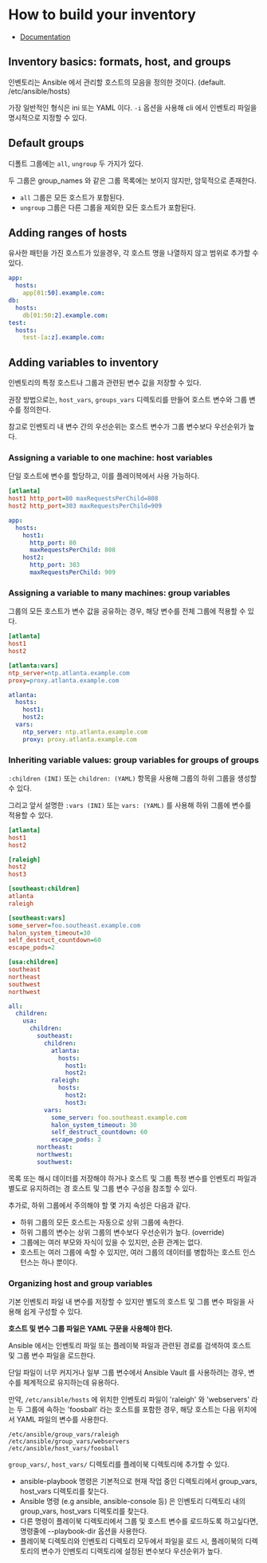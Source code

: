 # How to build your inventory

* [Documentation](https://docs.ansible.com/ansible/latest/user_guide/intro_inventory.html#how-to-build-your-inventory)


## Inventory basics: formats, host, and groups

인벤토리는 Ansible 에서 관리할 호스트의 모음을 정의한 것이다. (default. /etc/ansible/hosts)

가장 일반적인 형식은 ini 또는 YAML 이다. `-i` 옵션을 사용해 cli 에서 인벤토리 파일을 명시적으로 지정할 수 있다.


## Default groups 

디폴트 그룹에는 `all`, `ungroup` 두 가지가 있다. 

두 그룹은 group_names 와 같은 그룹 목록에는 보이지 않지만, 암묵적으로 존재한다.

* `all` 그룹은 모든 호스트가 포함된다.
* `ungroup` 그룹은 다른 그룹을 제외한 모든 호스트가 포함된다.


## Adding ranges of hosts

유사한 패턴을 가진 호스트가 있을경우, 각 호스트 명을 나열하지 않고 범위로 추가할 수 있다.

```yaml
app:
  hosts:
    app[01:50].example.com:
db:
  hosts:
    db[01:50:2].example.com:
test:
  hosts:
    test-[a:z].example.com:
```


## Adding variables to inventory

인벤토리의 특정 호스트나 그룹과 관련된 변수 값을 저장할 수 있다. 

권장 방법으로는, `host_vars`, `groups_vars` 디렉토리를 만들어 호스트 변수와 그룹 변수를 정의한다.

참고로 인벤토리 내 변수 간의 우선순위는 호스트 변수가 그룹 변수보다 우선순위가 높다.


### Assigning a variable to one machine: host variables

단일 호스트에 변수를 할당하고, 이를 플레이븍에서 사용 가능하다.

```ini
[atlanta]
host1 http_port=80 maxRequestsPerChild=808
host2 http_port=303 maxRequestsPerChild=909
```

```yaml
app:
  hosts:
    host1:
      http_port: 80
      maxRequestsPerChild: 808
    host2:
      http_port: 303
      maxRequestsPerChild: 909
```


### Assigning a variable to many machines: group variables

그룹의 모든 호스트가 변수 값을 공유하는 경우, 해당 변수를 전체 그룹에 적용할 수 있다.

```ini
[atlanta]
host1
host2

[atlanta:vars]
ntp_server=ntp.atlanta.example.com
proxy=proxy.atlanta.example.com
```

```yaml
atlanta:
  hosts:
    host1:
    host2:
  vars:
    ntp_server: ntp.atlanta.example.com
    proxy: proxy.atlanta.example.com
```


### Inheriting variable values: group variables for groups of groups

`:children (INI)` 또는 `children: (YAML)` 항목을 사용해 그룹의 하위 그룹을 생성할 수 있다.

그리고 앞서 설명한 `:vars (INI)` 또는 `vars: (YAML)` 를 사용해 하위 그룹에 변수를 적용할 수 있다.

```ini
[atlanta]
host1
host2

[raleigh]
host2
host3

[southeast:children]
atlanta
raleigh

[southeast:vars]
some_server=foo.southeast.example.com
halon_system_timeout=30
self_destruct_countdown=60
escape_pods=2

[usa:children]
southeast
northeast
southwest
northwest
```

```yaml
all:
  children:
    usa:
      children:
        southeast:
          children:
            atlanta:
              hosts:
                host1:
                host2:
            raleigh:
              hosts:
                host2:
                host3:
          vars:
            some_server: foo.southeast.example.com
            halon_system_timeout: 30
            self_destruct_countdown: 60
            escape_pods: 2
        northeast:
        northwest:
        southwest:
```

목록 또는 해시 데이터를 저장해야 하거나 호스트 및 그룹 특정 변수를 인벤토리 파일과 별도로 유지하려는 경 호스트 및 그룹 변수 구성을 참조할 수 있다.

추가로, 하위 그룹에서 주의해야 할 몇 가지 속성은 다음과 같다.

* 하위 그룹의 모든 호스트는 자동으로 상위 그룹에 속한다.
* 하위 그룹의 변수는 상위 그룹의 변수보다 우선순위가 높다. (override)
* 그룹에는 여러 부모와 자식이 있을 수 있지만, 순환 관계는 없다.
* 호스트는 여러 그룹에 속할 수 있지만, 여러 그룹의 데이터를 병합하는 호스트 인스턴스는 하나 뿐이다.


### Organizing host and group variables

기본 인벤토리 파일 내 변수를 저장할 수 있지만 별도의 호스트 및 그룹 변수 파일을 사용해 쉽게 구성할 수 있다.

**호스트 및 변수 그룹 파일은 YAML 구문을 사용해야 한다.** 

Ansible 에서는 인벤토리 파일 또는 플레이북 파일과 관련된 경로를 검색하여 호스트 및 그룹 변수 파일을 로드한다.

단일 파일이 너무 커지거나 일부 그룹 변수에서 Ansible Vault 를 사용하려는 경우, 변수를 체계적으로 유지하는데 유용하다.

만약, `/etc/ansible/hosts` 에 위치한 인벤토리 파일이 'raleigh' 와 'webservers' 라는 두 그룹에 속하는 'foosball' 라는 호스트를 포함한 경우, 해당 호스트는 다음 위치에서 YAML 파일의 변수를 사용한다.
```shell
/etc/ansible/group_vars/raleigh
/etc/ansible/group_vars/webservers
/etc/ansible/host_vars/foosball
```

`group_vars/`, `host_vars/` 디렉토리를 플레이북 디렉토리에 추가할 수 있다.

* ansible-playbook 명령은 기본적으로 현재 작업 중인 디렉토리에서 group_vars, host_vars 디렉토리를 찾는다.
* Ansible 명령 (e.g ansible, ansible-console 등) 은 인벤토리 디렉토리 내의 group_vars, host_vars 디렉토리를 찾는다. 
* 다른 명령이 플레이북 디렉토리에서 그룹 및 호스트 변수를 로드하도록 하고싶다면, 명령줄에 --playbook-dir 옵션을 사용한다.
* 플레이북 디렉토리와 인벤토리 디렉토리 모두에서 파일을 로드 시, 플레이북의 디렉토리의 변수가 인벤토리 디렉토리에 설정된 변수보다 우선순위가 높다.
